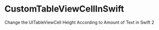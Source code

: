 # CustomTableViewCellInSwift

Change the UITableViewCell Height According to Amount of Text in Swift 2
